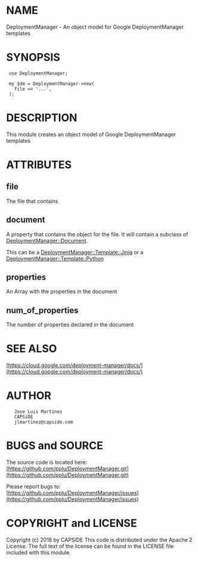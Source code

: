 # NAME

DeploymentManager - An object model for Google DeploymentManager templates

# SYNOPSIS

     use DeploymentManager;
    
     my $dm = DeploymentManager->new(
       file => '...',
     );
    

# DESCRIPTION

This module creates an object model of Google DeploymentManager templates

# ATTRIBUTES

## file

The file that contains

## document

A property that contains the object for the file. It will contain a subclass
of [DeploymentManager::Document](https://metacpan.org/pod/DeploymentManager::Document).

This can be a [DeploymentManager::Template::Jinja](https://metacpan.org/pod/DeploymentManager::Template::Jinja) or a [DeploymentManager::Template::Python](https://metacpan.org/pod/DeploymentManager::Template::Python)

## properties

An Array with the properties in the document

## num\_of\_properties

The number of properties declared in the document

# SEE ALSO

[https://cloud.google.com/deployment-manager/docs/](https://cloud.google.com/deployment-manager/docs/)

# AUTHOR

       Jose Luis Martinez
       CAPSiDE
       jlmartinez@capside.com
    

# BUGS and SOURCE

The source code is located here: [https://github.com/pplu/DeploymentManager.git](https://github.com/pplu/DeploymentManager.git)

Please report bugs to: [https://github.com/pplu/DeploymentManager/issues](https://github.com/pplu/DeploymentManager/issues)

# COPYRIGHT and LICENSE

Copyright (c) 2018 by CAPSiDE
This code is distributed under the Apache 2 License. The full text of the 
license can be found in the LICENSE file included with this module.
